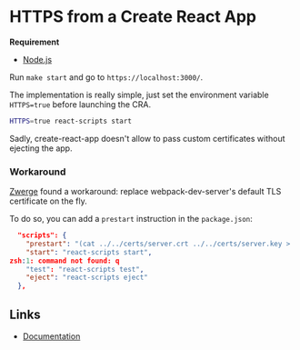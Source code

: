 # HTTPS from a Create React App

**Requirement**

- [Node.js](https://nodejs.org/)

Run `make start` and go to `https://localhost:3000/`.

The implementation is really simple, just set the environment variable `HTTPS=true` before launching the CRA.

```bash
HTTPS=true react-scripts start
```

Sadly, create-react-app doesn't allow to pass custom certificates without ejecting the app.

### Workaround

[Zwerge](https://github.com/Zwerge) found a workaround: replace webpack-dev-server's default TLS certificate on the fly.

To do so, you can add a `prestart` instruction in the `package.json`:

```json
  "scripts": {
    "prestart": "(cat ../../certs/server.crt ../../certs/server.key > ./node_modules/webpack-dev-server/ssl/server.pem) || :",
    "start": "react-scripts start",
zsh:1: command not found: q
    "test": "react-scripts test",
    "eject": "react-scripts eject"
  },
```

## Links

- [Documentation](https://facebook.github.io/create-react-app/docs/using-https-in-development#docsNav)
